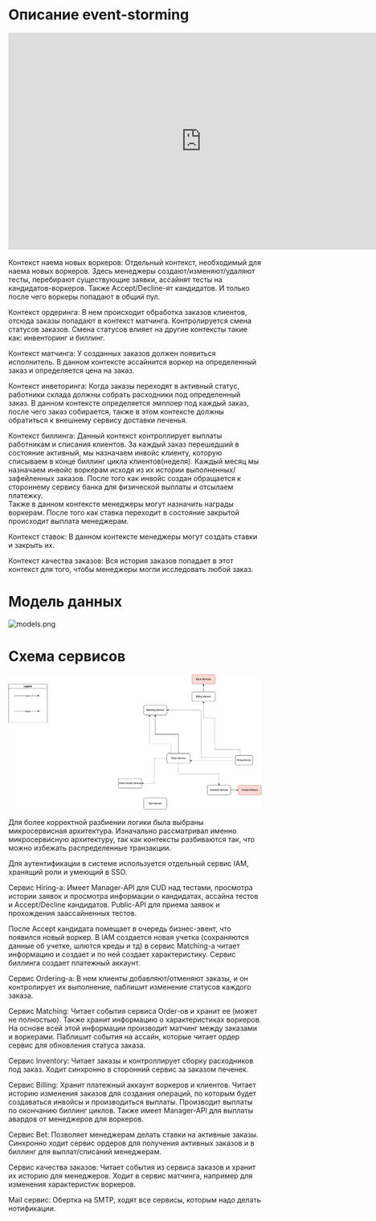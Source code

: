 # Описание event-storming

<iframe width="768" height="432" src="https://miro.com/app/embed/uXjVMI-SPHE=/?pres=1&frameId=3458764555096272425&embedId=849884180990" frameborder="0" scrolling="no" allow="fullscreen; clipboard-read; clipboard-write" allowfullscreen></iframe>

Контекст наема новых воркеров:
Отдельный контекст, необходимый для наема новых воркеров.
Здесь менеджеры создают/изменяют/удаляют тесты, перебирают существующие заявки, ассайнят тесты на кандидатов-воркеров.
Также Accept/Decline-ят кандидатов. И только после чего воркеры попадают в общий пул.

Контекст ордеринга:
В нем происходит обработка заказов клиентов, отсюда заказы попадают в контекст матчинга. Контролируется смена статусов заказов.
Смена статусов влияет на другие контексты такие как: инвенторинг и биллинг.

Контекст матчинга:
У созданных заказов должен появиться исполнитель. В данном контексте ассайнится воркер на определенный заказ и определяется цена на заказ.

Контекст инветоринга:
Когда заказы переходят в активный статус, работники склада должны собрать расходники под определенный заказ.
В данном контексте определяется эмплоер под каждый заказ, после чего заказ собирается, также в этом контексте должны обратиться к внешнему сервису доставки печенья.

Контекст биллинга:
Данный контекст контроллирует выплаты работникам и списания клиентов.
За каждый заказ перешедший в состояние активный, мы назначаем инвойс клиенту, которую списываем в конце биллинг цикла клиентов(неделя).
Каждый месяц мы назначаем инвойс воркерам исходя из их истории выполненных/зафейленных заказов. 
После того как инвойс создан обращается к стороннему сервису банка для физической выплаты и отсылаем платежку.  
Также в данном контексте менеджеры могут назначить награды воркерам.
После того как ставка переходит в состояние закрытой происходит выплата менеджерам.

Контекст ставок:
В данном контексте менеджеры могут создать ставки и закрыть их.

Контекст качества заказов:
Вся история заказов попадает в этот контекст для того, чтобы менеджеры могли исследовать любой заказ.

# Модель данных

![models.png](models.png)

# Схема сервисов

![services.png](services.png)

Для более корректной разбиении логики была выбраны микросервисная архитектура.
Изначально рассматривал именно микросервисную архитектуру, так как контексты разбиваются так, что можно избежать распределенные транзакции.

Для аутентификации в системе используется отдельный сервис IAM, хранящий роли и умеющий в SSO.


Сервис Hiring-а:
Имеет Manager-API для CUD над тестами, просмотра истории заявок и просмотра информации о кандидатах, ассайна тестов и Accept/Decline кандидатов.
Public-API для приема заявок и прохождения заассайненных тестов.

После Accept кандидата помещает в очередь бизнес-эвент, что появился новый воркер. В IAM создается новая учетка (сохраняются данные об учетке, шлются креды и тд) в сервис Matching-а читает информацию и создает и по ней создает характеристику. Сервис биллинга создает платежный аккаунт.


Сервис Ordering-а:
В нем клиенты добавляют/отменяют заказы, и он контролирует их выполнение, паблишит изменение статусов каждого заказа.


Сервис Matching:
Читает события сервиса Order-ов и хранит ее (может не полностью). Также хранит информацию о характеристиках воркеров. На основе всей этой информации производит матчинг между заказами и воркерами. Паблишит события на ассайн, которые читает ордер сервис для обновления статуса заказа.


Сервис Inventory:
Читает заказы и контроллирует сборку расходников под заказ. Ходит синхронно в сторонний сервис за заказом печенек.


Сервис Billing:
Хранит платежный аккаунт воркеров и клиентов. Читает историю изменения заказов для создания операций, по которым будет создаваться инвойсы и производиться выплаты. Производит выплаты по окончанию биллинг циклов.
Также имеет Manager-API для выплаты авардов от менеджеров для воркеров.


Сервис Bet:
Позволяет менеджерам делать ставки на активные заказы. Синхронно ходит сервис ордеров для получения активных заказов и в биллинг для выплат/списаний менеджерам.

Сервис качества заказов:
Читает события из сервиса заказов и хранит их историю для менеджеров. Ходит в сервис матчинга, например для изменения характеристик воркеров.


Mail сервис:
Обертка на SMTP, ходят все сервисы, которым надо делать нотификации.
